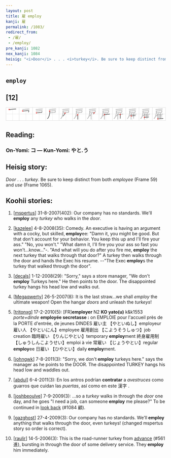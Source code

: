 ```yaml
---
layout: post
title: 雇 employ
kanji: 雇
permalink: /1083/
redirect_from:
 - /雇/
 - /employ/
pre_kanji: 1082
nex_kanji: 1084
heisig: "<i>Door</i> . . . <i>turkey</i>. Be sure to keep distinct from both <i>employee</i> (Frame 59) and <i>use</i> (Frame 1065)."
---
```


## `employ`

## [12]

<div class="stroke"><img src="../images/E99B87.png" /></div>

## Reading:

### On-Yomi: コ &mdash; Kun-Yomi: やと.う

## Heisig story:

<i>Door</i> . . . <i>turkey</i>. Be sure to keep distinct from both <i>employee</i> (Frame 59) and <i>use</i> (Frame 1065).

## Koohii stories:

1) [<a href="http://kanji.koohii.com/profile/mspertus">mspertus</a>] 31-8-2007(402): Our company has no standards. We&#039;ll<strong> employ</strong> any <em>turkey</em> who walks in the <em>door</em>.

2) [<a href="http://kanji.koohii.com/profile/kazelee">kazelee</a>] 4-8-2008(35): Comedy. An executive is having an argument with a cocky, but skilled,<strong> employ</strong>ee: &quot;Damn it, you might be good. But that don&#039;t account for your behavior. You keep this up and I&#039;ll fire your ass.&quot; &quot;No, you won&#039;t.&quot; &quot;What damn it, I&#039;ll fire you your ass so fast you won&#039;t...know...&quot;-. &quot;And what will you do after you fire me,<strong> employ</strong> the next turkey that walks through that door?&quot; A turkey then walks through the door and hands the Exec his resume. --&quot;The Exec<strong> employ</strong>s the turkey that walked through the door&quot;.

3) [<a href="http://kanji.koohii.com/profile/decals">decals</a>] 1-12-2008(29): &quot;Sorry,&quot; says a store manager, &quot;We don&#039;t<strong> employ</strong> Turkeys here.&quot; He then points to the door. The disappointed turkey hangs his head low and walks out.

4) [<a href="http://kanji.koohii.com/profile/Megaqwerty">Megaqwerty</a>] 26-5-2007(8): It is the last straw...we shall <em>employ</em> the ultimate weapon! Open the hangar <em>doors</em> and unleash the <em>turkeys</em>!

5) [<a href="http://kanji.koohii.com/profile/tritonxg">tritonxg</a>] 17-2-2010(5): [FR]<strong>employer</strong> N2 <strong>KO yato(u)</strong> k&amp;k1553<em> porte+dinde </em><strong>employée secretasse :</strong> on EMPLOIE pour l&#039;accueil près de la PORTE d&#039;entrée, de jeunes DINDES 雇い主 【やといぬし】employeur 雇い人 【やといにん】employee 雇用創出 【こようそうしゅつ】job creation 臨時雇い 【りんじやとい】temporary<strong> employ</strong>ment 終身雇用制 【しゅうしんこようせい】emploi à vie 常雇い 【じょうやとい】regular<strong> employ</strong>ee 日雇い 【ひやとい】daily<strong> employ</strong>ment.

6) [<a href="http://kanji.koohii.com/profile/johngwk">johngwk</a>] 7-8-2011(3): &quot;Sorry, we don&#039;t<strong> employ</strong> turkeys here.&quot; says the manager as he points to the DOOR. The disappointed TURKEY hangs his head low and waddles out.

7) [<a href="http://kanji.koohii.com/profile/abdul">abdul</a>] 6-4-2011(3): En los antros podrían <strong>contratar</strong> a <em>avestruces</em> como guarros que cuidan las <em>puertas</em>, así como en este 漢字 .

8) [<a href="http://kanji.koohii.com/profile/joshbeoulve">joshbeoulve</a>] 7-9-2009(3): ...so a <em>turkey</em> walks in through the <em>door</em> one day, and he goes &quot;I need a job, can someone<strong> employ</strong> me please?&quot; To be continued in <a href="../1084">look back</a> (#1084 顧).

9) [<a href="http://kanji.koohii.com/profile/gazghost">gazghost</a>] 27-4-2009(3): Our company has no standards. We&#039;ll<strong> employ</strong> anything that walks through the door, even turkeys! (changed mspertus story so order is correct).

10) [<a href="http://kanji.koohii.com/profile/raulir">raulir</a>] 14-5-2006(3): This is the road-runner turkey from <a href="../561">advance</a> (#561 進), bursting in through the door of some delivery service. They<strong> employ</strong> him immediately.
